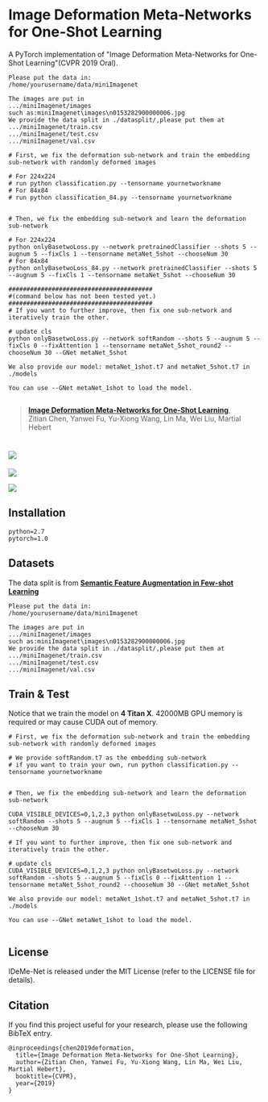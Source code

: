 # Image Deformation Meta-Networks for One-Shot Learning

A PyTorch implementation of "Image Deformation Meta-Networks for One-Shot Learning"(CVPR 2019 Oral).

```
Please put the data in:
/home/yourusername/data/miniImagenet

The images are put in 
.../miniImagenet/images
such as:miniImagenet\images\n0153282900000006.jpg
We provide the data split in ./datasplit/,please put them at 
.../miniImagenet/train.csv
.../miniImagenet/test.csv
.../miniImagenet/val.csv

# First, we fix the deformation sub-network and train the embedding sub-network with randomly deformed images

# For 224x224
# run python classification.py --tensorname yournetworkname
# For 84x84
# run python classification_84.py --tensorname yournetworkname


# Then, we fix the embedding sub-network and learn the deformation sub-network 

# For 224x224
python onlyBasetwoLoss.py --network pretrainedClassifier --shots 5 --augnum 5 --fixCls 1 --tensorname metaNet_5shot --chooseNum 30 
# For 84x84
python onlyBasetwoLoss_84.py --network pretrainedClassifier --shots 5 --augnum 5 --fixCls 1 --tensorname metaNet_5shot --chooseNum 30 

########################################
#(command below has not been tested yet.)
########################################
# If you want to further improve, then fix one sub-network and iteratively train the other. 

# update cls
python onlyBasetwoLoss.py --network softRandom --shots 5 --augnum 5 --fixCls 0 --fixAttention 1 --tensorname metaNet_5shot_round2 --chooseNum 30 --GNet metaNet_5shot 

We also provide our model: metaNet_1shot.t7 and metaNet_5shot.t7 in ./models

You can use --GNet metaNet_1shot to load the model.


```

> [**Image Deformation Meta-Networks for One-Shot Learning**](<https://arxiv.org/abs/1905.11641>),            
> Zitian Chen, Yanwei Fu, Yu-Xiong Wang, Lin Ma, Wei Liu, Martial Hebert

# ![](picture/meta_learning.png)



![](picture/deformed_images.png)



![](picture/approach.png)



## Installation

```
python=2.7
pytorch=1.0
```

## Datasets

The data split is from [**Semantic Feature Augmentation in Few-shot Learning**](<https://github.com/tankche1/Semantic-Feature-Augmentation-in-Few-shot-Learning>)

```
Please put the data in:
/home/yourusername/data/miniImagenet

The images are put in 
.../miniImagenet/images
such as:miniImagenet\images\n0153282900000006.jpg
We provide the data split in ./datasplit/,please put them at 
.../miniImagenet/train.csv
.../miniImagenet/test.csv
.../miniImagenet/val.csv
```



## Train & Test

Notice that we train the model on **4 Titan X**. 42000MB GPU memory is required or may cause CUDA out of memory. 

```
# First, we fix the deformation sub-network and train the embedding sub-network with randomly deformed images

# We provide softRandom.t7 as the embedding sub-network
# if you want to train your own, run python classification.py --tensorname yournetworkname


# Then, we fix the embedding sub-network and learn the deformation sub-network 

CUDA_VISIBLE_DEVICES=0,1,2,3 python onlyBasetwoLoss.py --network softRandom --shots 5 --augnum 5 --fixCls 1 --tensorname metaNet_5shot --chooseNum 30 

# If you want to further improve, then fix one sub-network and iteratively train the other. 

# update cls
CUDA_VISIBLE_DEVICES=0,1,2,3 python onlyBasetwoLoss.py --network softRandom --shots 5 --augnum 5 --fixCls 0 --fixAttention 1 --tensorname metaNet_5shot_round2 --chooseNum 30 --GNet metaNet_5shot 

We also provide our model: metaNet_1shot.t7 and metaNet_5shot.t7 in ./models

You can use --GNet metaNet_1shot to load the model.


```




## License

IDeMe-Net is released under the MIT License (refer to the LICENSE file for details).


## Citation

If you find this project useful for your research, please use the following BibTeX entry.

    @inproceedings{chen2019deformation,
      title={Image Deformation Meta-Networks for One-Shot Learning},
      author={Zitian Chen, Yanwei Fu, Yu-Xiong Wang, Lin Ma, Wei Liu, Martial Hebert},
      booktitle={CVPR},
      year={2019}
    }

